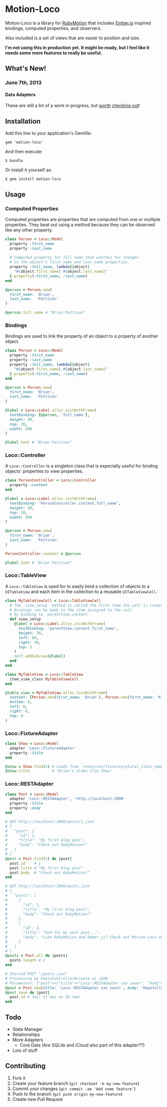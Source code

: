 # Motion-Loco

Motion-Loco is a library for [RubyMotion](http://rubymotion.com) 
that includes [Ember.js](http://emberjs.com) inspired bindings, 
computed properties, and observers.

Also included is a set of views that are easier to position and size.

**I'm not using this in production yet. It might be ready, 
but I feel like it needs some more features to really be useful.**

## What's New!

### June 7th, 2013

#### Data Adapters

These are still a bit of a work in progress, but [worth](#locofixtureadapter) [checking out](#locorestadapter)!

## Installation

Add this line to your application's Gemfile:

    gem 'motion-loco'

And then execute:

    $ bundle

Or install it yourself as:

    $ gem install motion-loco

## Usage

### Computed Properties

Computed properties are properties that are computed from one or multiple properties.
They beat out using a method because they can be observed like any other property.

```ruby
class Person < Loco::Model
  property :first_name
  property :last_name
  
  # Computed property for full name that watches for changes
  # in the object's first_name and last_name properties.
  property :full_name, lambda{|object|
    "#{object.first_name} #{object.last_name}"
  }.property(:first_name, :last_name)
end

@person = Person.new(
  first_name: 'Brian',
  last_name:  'Pattison'
)

@person.full_name # "Brian Pattison"
```

### Bindings

Bindings are used to link the property of an object to a property of another object.

```ruby
class Person < Loco::Model
  property :first_name
  property :last_name
  property :full_name, lambda{|object|
    "#{object.first_name} #{object.last_name}"
  }.property(:first_name, :last_name)
end

@person = Person.new(
  first_name: 'Brian',
  last_name:  'Pattison'
)

@label = Loco::Label.alloc.initWithFrame(
  textBinding: [@person, 'full_name'],
  height: 30,
  top: 20,
  width: 200
)

@label.text # "Brian Pattison"
```

### Loco::Controller

A `Loco::Controller` is a singleton class that is especially useful for 
binding objects' properties to view properties.

```ruby
class PersonController < Loco::Controller
  property :content
end

@label = Loco::Label.alloc.initWithFrame(
  textBinding: 'PersonController.content.full_name',
  height: 30,
  top: 20,
  width: 200
)

@person = Person.new(
  first_name: 'Brian',
  last_name:  'Pattison'
)

PersonController.content = @person

@label.text # "Brian Pattison"
```

### Loco::TableView

A `Loco::TableView` is used for to easily bind a collection of objects
to a `UITableView` and each item in the collection to a reusable `UITableViewCell`.

```ruby
class MyTableViewCell < Loco::TableViewCell
  # The `view_setup` method is called the first time the cell is created.
  # Bindings can be made to the item assigned to the cell
  # by binding to `parentView.content`.
  def view_setup
    @label = Loco::Label.alloc.initWithFrame(
      textBinding: 'parentView.content.first_name',
      height: 30,
      left: 60,
      right: 30,
      top: 5
    )
    self.addSubview(@label)
  end
end

class MyTableView < Loco::TableView
  item_view_class MyTableViewCell
end

@table_view = MyTableView.alloc.initWithFrame(
  content: [Person.new(first_name: 'Brian'), Person.new(first_name: 'Kirsten')],
  bottom: 0,
  left: 0,
  right: 0,
  top: 0
)
```

### Loco::FixtureAdapter

```ruby
class Show < Loco::Model
  adapter 'Loco::FixtureAdapter'
  property :title
end

@show = Show.find(2) # Loads from `resources/fixtures/plural_class_name.json`
@show.title          # "Brian's Video Clip Show"
```

### Loco::RESTAdapter

```ruby
class Post < Loco::Model
  adapter 'Loco::RESTAdapter', 'http://localhost:3000'
  property :title
  property :body
end

# GET http://localhost:3000/posts/1.json
# {
#   "post": {
#     "id": 1,
#     "title": "My first blog post",
#     "body": "Check out RubyMotion!"
#   }
# }
@post = Post.find(1) do |post|
  post.id    # 1
  post.title # "My first blog post"
  post.body  # "Check out RubyMotion!"
end

# GET http://localhost:3000/posts.json
# {
#   "posts": [
#     {
#       "id": 1,
#       "title": "My first blog post",
#       "body": "Check out RubyMotion!"
#     },
#     {
#       "id": 2,
#       "title": "And for my next post...",
#       "body": "Like RubyMotion and Ember.js? Check out Motion-Loco on GitHub."
#     }
#   ]
# }
@posts = Post.all do |posts|
  posts.length # 2
end

# Started POST "/posts.json"
# Processing by PostsController#create as JSON
# Parameters: {"post"=>{"title"=>"Loco::RESTAdapter can save!", "body"=>"Hopefully."}}
@post = Post.new(title: 'Loco::RESTAdapter can save!', body: 'Hopefully.')
@post.save do |post|
  post.id # Yay! It has an ID now!
end
```

## Todo

- State Manager
- Relationships
- More Adapters
    - Core Data (Are SQLite and iCloud also part of this adapter??)
- Lots of stuff

## Contributing

1. Fork it
2. Create your feature branch (`git checkout -b my-new-feature`)
3. Commit your changes (`git commit -am 'Add some feature'`)
4. Push to the branch (`git push origin my-new-feature`)
5. Create new Pull Request
